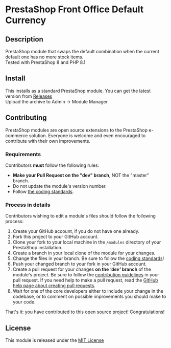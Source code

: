 # PrestaShop Front Office Default Currency

## Description

PrestaShop module that swaps the default combination when the current default one has no more stock items. \
Tested with PrestaShop 8 and PHP 8.1

## Install

This installs as a standard PrestaShop module. You can get the latest version from [Releases][1] \
Upload the archive to Admin -> Module Manager

## Contributing

PrestaShop modules are open source extensions to the PrestaShop e-commerce solution. Everyone is welcome and even encouraged to contribute with their own improvements.

### Requirements

Contributors **must** follow the following rules:

- **Make your Pull Request on the "dev" branch**, NOT the "master" branch.
- Do not update the module's version number.
- Follow [the coding standards][2].

### Process in details

Contributors wishing to edit a module's files should follow the following process:

1. Create your GitHub account, if you do not have one already.
2. Fork this project to your GitHub account.
3. Clone your fork to your local machine in the `/modules` directory of your PrestaShop installation.
4. Create a branch in your local clone of the module for your changes.
5. Change the files in your branch. Be sure to follow the [coding standards][2]!
6. Push your changed branch to your fork in your GitHub account.
7. Create a pull request for your changes **on the _'dev'_ branch** of the module's project. Be sure to follow the [contribution guidelines][3] in your pull request. If you need help to make a pull request, read the [GitHub help page about creating pull requests][4].
8. Wait for one of the core developers either to include your change in the codebase, or to comment on possible improvements you should make to your code.

That's it: you have contributed to this open source project! Congratulations!

## License

This module is released under the [MIT License][MIT]

[1]: https://github.com/andreihumulescu/ps-default-combination/releases
[2]: https://devdocs.prestashop.com/8/development/coding-standards/
[3]: https://devdocs.prestashop.com/8/contribute/contribution-guidelines/
[4]: https://help.github.com/articles/using-pull-requests
[MIT]: https://opensource.org/license/mit
